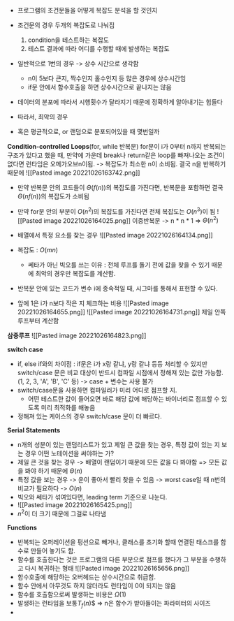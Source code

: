 - 프로그램의 조건문들을 어떻게 복잡도 분석을 할 것인지

- 조건문의 경우 두개의 복잡도로 나눠짐
	1. condition을 테스트하는 복잡도
	2. 테스트 결과에 따라 어디를 수행할 때에 발생하는 복잡도

- 일반적으로 1번의 경우 -> 상수 시간으로 생각함
	- n이 5보다 큰지, 짝수인지 홀수인지 등 많은 경우에 상수시간임
	- if문 안에서 함수호출을 하면 상수시간으로 끝나지는 않음

- 데이터의 분포에 따라서 시행횟수가 달라지기 때문에 정확하게 알아내기는 힘들다
- 따라서, 최악의 경우
- 혹은 평균적으로, or 랜덤으로 분포되어있을 때 몇번일까

__Condition-controlled Loops__(for, while 반복문)
for문이 i가 0부터 n까지 반복되는 구조가 있다고 했을 때, 만약에 가운데 break나 return같은 loop를 빠져나오는 조건이 없다면 런타임은 오메가오브n이됨. -> 복잡도가 최소한 n이 소비됨. 결국 n을 반복하기 때문에
![[Pasted image 20221026163742.png]]
- 만약 반복문 안의 코드들이 $\Theta(f(n))$의 복잡도를 가진다면, 반복문을 포함하면 결국 $\Theta(nf(n))$의 복잡도가 소비됨
- 만약 for문 안의 부분이 $O(n^2)$의 복잡도를 가진다면 전체 복잡도는 $O(n^{3})$이 됨
![[Pasted image 20221026164025.png]]
이중반복문 -> n *  n * 1 => $\Theta(n^{2})$

- 배열에서 특정 요소를 찾는 경우
![[Pasted image 20221026164134.png]]
- 복잡도 : $O(mn)$ 
	- 쎄타가 아닌 빅오를 쓰는 이유 : 전체 루프를 돌기 전에 값을 찾을 수 있기 때문에 최악의 경우만 복잡도를 계산함.

- 반복문 안에 있는 코드가 변수 i에 종속적일 때, 시그마를 통해서 표현할 수 있다.
- 앞에 1은 i가 n보다 작은 지 체크하는 비용
![[Pasted image 20221026164655.png]]
![[Pasted image 20221026164731.png]]
제일 안쪽 루프부터 계산함

__삼중루프__
![[Pasted image 20221026164823.png]]

__switch case__
- if, else if와의 차이점 : if문은 i가 x랑 같냐, y랑 같냐 등등 처리할 수 있지만 switch/case 문은 비교 대상이 반드시 컴파일 시점에서 정해져 있는 값만 가능함.(1, 2, 3, 'A', 'B', 'C' 등) -> case + 변수는 사용 불가
- switch/case문을 사용하면 컴파일러가 미리 어디로 점프할 지.
	- 어떤 테스트한 값이 들어오면 바로 해당 값에 해당하는 바이너리로 점프할 수 있도록 미리 최적화를 해놓음
- 정해져 있는 케이스의 경우 switch/case 문이 더 빠르다.

__Serial Statements__
- n개의 성분이 있는 랜덤리스트가 있고 제일 큰 값을 찾는 경우, 특정 값이 있는 지 보는 경우 어떤 노테이션을 써야하는 가?
- 제일 큰 것을 찾는 경우 -> 배열이 랜덤이기 때문에 모든 값을 다 봐야함 => 모든 값을 봐야 하기 때문에 $\Theta(n)$
- 특정 값을 보는 경우 -> 운이 좋아서 빨리 찾을 수 있음 -> worst case일 때 n번의 비교가 필요하다 -> $O(n)$
- 빅오와 쎄타가 섞여있다면, leading term 기준으로 나눈다.
- ![[Pasted image 20221026165425.png]]
- $n^2$이 더 크기 때문에 그걸로 나타냄


__Functions__
- 반복되는 오퍼레이션을 펑션으로 빼거나, 클래스를 초기화 할때 연결된 태스크를 함수로 만들어 놓기도 함.
- 함수를 호출한다는 것은 프로그램의 다른 부분으로 점프를 했다가 그 부분을 수행하고 다시 복귀하는 형태
![[Pasted image 20221026165656.png]]
- 함수호출에 해당하는 오버헤드는 상수시간으로 취급함.
- 함수 안에서 아무것도 하지 않더라도 런타임이 0이 되지는 않음
- 함수를 호출함으로써 발생하는 비용은 $\Omega(1)$
- 발생하는 런타임을 보통$T_{f}(n)$$ => n은 함수가 받아들이는 파라미터의 사이즈
- 